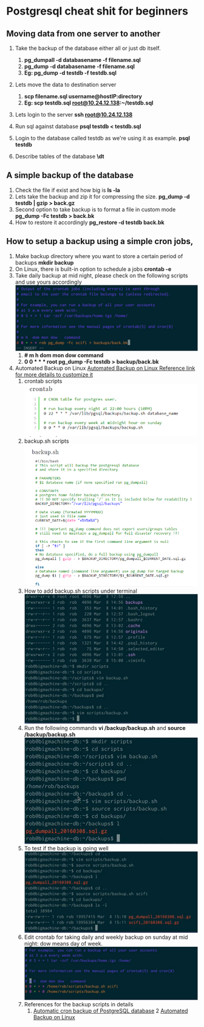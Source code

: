 # Postgresql cheat shit for beginners

## Moving data from one server to another 
1. Take the backup of the database either all or just db itself.
	1. **pg_dumpall -d databasename -f filename.sql**
	2. **pg_dump -d databasename -f filename.sql**
	3. **Eg: pg_dump -d testdb -f testdb.sql**

2. Lets move the data to destination server
	1. **scp filename.sql username@hostIP:directory**
	2. **Eg: scp testdb.sql root@10.24.12.138:~/testdb.sql**

3. Lets login to the server
**ssh root@10.24.12.138**
4. Run sql against database
**psql testdb < testdb.sql**
5. Login to the database called testdb as we're using it as example.
**psql testdb**
6. Describe tables of the database
**\dt**
## A simple backup of the database
1. Check the file if exist and how big is 
**ls -la**
2. Lets take the backup and zip it for compressing the size.
**pg_dump -d testdb | gzip > back.gz**
3. Second option to take backup is to format a file in custom mode
**pg_dump -Fc testdb > back.bk**
4. How to restore it accordingly 
**pg_restore -d testdb back.bk**
## How to setup a backup using a simple cron jobs,
1. Make backup directory where you want to store a certain period of backups
**mkdir backup**
2. On Linux, there is built-in option to schedule a jobs
**crontab -e**
3. Take daily backup at mid night, please check on the following scripts and use yours accordingly
![](https://github.com/HodardHazwinayo/Hadoop-Spark-NuoDB-Confluent-Platforms-Stack-Cheat_Shit/blob/master/Images/readme.png)
	1. **# m h dom mon dow  command**
	2. **0 0 * * * root pg_dump -Fc testdb > backup/back.bk** 
4. Automated Backup on Linux 
[Automated Backup on Linux Reference link for more details to customize it](https://wiki.postgresql.org/wiki/Automated_Backup_on_Linux)
	1. crontab scripts
	![](https://github.com/HodardHazwinayo/Hadoop-Spark-NuoDB-Confluent-Platforms-Stack-Cheat_Shit/blob/master/Images/crontab.png)
	2. backup.sh scripts
	![](https://github.com/HodardHazwinayo/Hadoop-Spark-NuoDB-Confluent-Platforms-Stack-Cheat_Shit/blob/master/Images/backupshellscript.png)
	3. How to add backup.sh scripts under terminal
	![](https://github.com/HodardHazwinayo/Hadoop-Spark-NuoDB-Confluent-Platforms-Stack-Cheat_Shit/blob/master/Images/addbackupscript.png)
	4. Run the following commands **vi /backup/backup.sh** and **source /backup/backup.sh** 
	![](https://github.com/HodardHazwinayo/Hadoop-Spark-NuoDB-Confluent-Platforms-Stack-Cheat_Shit/blob/master/Images/scripts.png)
	5. To test if the backup is going well
	![](https://github.com/HodardHazwinayo/Hadoop-Spark-NuoDB-Confluent-Platforms-Stack-Cheat_Shit/blob/master/Images/backuptest.png)
	6. Edit crontab for taking daily and weekly backup on sunday at mid night: dow means day of week.
	![](https://github.com/HodardHazwinayo/Hadoop-Spark-NuoDB-Confluent-Platforms-Stack-Cheat_Shit/blob/master/Images/crontabfordailyandweekly.png)
	7. References for the backup scripts in details
		1. [Automatic cron backup of PostgreSQL database](https://txcowboycoder.wordpress.com/2011/06/03/automatic-cron-backup-of-postgresql-database/)
		2  [Automated Backup on Linux](https://wiki.postgresql.org/wiki/Automated_Backup_on_Linux)
## 


